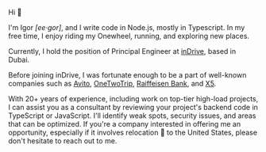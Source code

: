 Hi 👋

I'm Igor *[ee·gor]*, and I write code in Node.js, mostly in Typescript. In my free time, I enjoy riding my Onewheel, running, and exploring new places.

Currently, I hold the position of Principal Engineer at [inDrive](https://github.com/indriver), based in Dubai.

Before joining inDrive, I was fortunate enough to be a part of well-known companies such as [Avito](https://www.avito.ru "The largest classified in the world"), [OneTwoTrip](https://www.onetwotrip.com/en-us/ "Hotel search engine"), [Raiffeisen Bank](https://www.raiffeisen.ru/en/), and [X5](https://www.x5.ru/en/ "Top-3 grocery delivery service").

With 20+ years of experience, including work on top-tier high-load projects, I can assist you as a consultant by reviewing your project's backend code in TypeScript or JavaScript. I'll identify weak spots, security issues, and areas that can be optimized. If you're a company interested in offering me an opportunity, especially if it involves relocation 🚜 to the United States, please don't hesitate to reach out to me.
